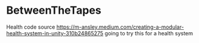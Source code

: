 # BetweenTheTapes
Health code source https://m-ansley.medium.com/creating-a-modular-health-system-in-unity-310b24865275
going to try this for a health system 
